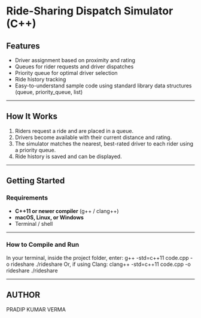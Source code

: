 # Ride-Sharing Dispatch Simulator (C++)

## Features
- Driver assignment based on proximity and rating
- Queues for rider requests and driver dispatches
- Priority queue for optimal driver selection
- Ride history tracking
- Easy-to-understand sample code using standard library data structures (queue, priority_queue, list)

---

## How It Works

1. Riders request a ride and are placed in a queue.
2. Drivers become available with their current distance and rating.
3. The simulator matches the nearest, best-rated driver to each rider using a priority queue.
4. Ride history is saved and can be displayed.

---

## Getting Started

### Requirements

- **C++11 or newer compiler** (g++ / clang++)
- **macOS, Linux, or Windows**
- Terminal / shell

---

### How to Compile and Run

In your terminal, inside the project folder, enter:
g++ -std=c++11 code.cpp -o rideshare
./rideshare
Or, if using Clang:
clang++ -std=c++11 code.cpp -o rideshare
./rideshare

---

## AUTHOR

PRADIP KUMAR VERMA
